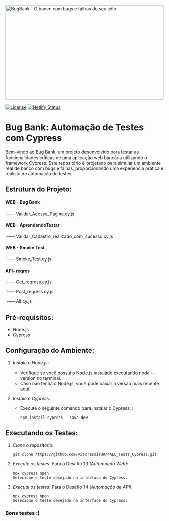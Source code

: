 <img src="/.github/assets/banner-bugbank.png" alt="BugBank - O banco com bugs e falhas do seu jeito" style="height: 300px; width:100%;"/>

[![License](https://img.shields.io/badge/License-Apache_2.0-blue.svg)](https://opensource.org/licenses/Apache-2.0)  [![Netlify Status](https://api.netlify.com/api/v1/badges/32f537ef-2202-432e-9ff1-252fc87c490e/deploy-status)](https://app.netlify.com/sites/bugbank/deploys)


# Bug Bank: Automação de Testes com Cypress

Bem-vindo ao Bug Bank, um projeto desenvolvido para testar as funcionalidades críticas de uma aplicação web bancária utilizando o framework Cypress. Este repositório é projetado para simular um ambiente real de banco com bugs e falhas, proporcionando uma experiência prática e realista de automação de testes.

## Estrutura do Projeto:

#### WEB - Bug Bank

├── Validar_Acesso_Pagina.cy.js

#### WEB - AprendendoTestar

├── Validar_Cadastro_realizado_com_sucesso.cy.js

#### WEB - Smoke Test

└── Smoke_Test.cy.js

#### API- reqres

├── Get_reqress.cy.js

├── Post_reqress.cy.js

└── All.cy.js

## Pré-requisitos:
- Node.js
- Cypress

## Configuração do Ambiente:

1. *Instale o Node.js*:
   - Verifique se você possui o Node.js instalado executando node --version no terminal.
   - Caso não tenha o Node.js, você pode baixar a versão mais recente [aqui](https://nodejs.org/en/download/prebuilt-installer).

2. *Instale o Cypress*:
   - Execute o seguinte comando para instalar o Cypress:
:
     ```
     npm install cypress --save-dev
     ```


## Executando os Testes:

1. *Clone o repositório*:
   ```
   git clone https://github.com/vitorassisQA/4ALL_Tests_Cypress.git

   ```

2. *Execute os testes*:
Para o Desafio 13 *(Automação Web)*:

   ```
   npx cypress open
   Selecione o teste desejado na interface do Cypress.
   ```
   
3. *Execute os testes*:
Para o Desafio 14 *(Automação de API)*:

   ```
   npx cypress open
   Selecione o teste desejado na interface do Cypress.
   ```

### Bons testes :)
